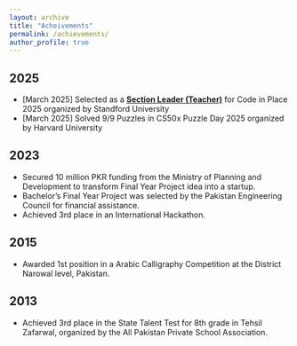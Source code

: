 ```yaml
---
layout: archive
title: "Acheivements"
permalink: /achievements/
author_profile: true
---
```


## 2025
* [March 2025] Selected as a <a href="https://www.linkedin.com/posts/zainramzan_codeinplace-stanforduniversity-python-activity-7318438052387799040-cBF5?utm_source=share&utm_medium=member_desktop&rcm=ACoAACpO2oUBpaFQY7EUpXyTvd3kfNRba73FxtM" target="_blank"><b>Section Leader (Teacher)</b></a> for Code in Place 2025 organized by Standford University
* [March 2025] Solved 9/9 Puzzles in CS50x Puzzle Day 2025 organized by Harvard University

## 2023
* Secured 10 million PKR funding from the Ministry of Planning and Development to transform Final Year Project idea into a startup.
* Bachelor’s Final Year Project was selected by the Pakistan Engineering Council for financial assistance.
* Achieved 3rd place in an International Hackathon.

## 2015
* Awarded 1st position in a Arabic Calligraphy Competition at the District Narowal level, Pakistan.

## 2013
* Achieved 3rd place in the State Talent Test for 8th grade in Tehsil Zafarwal, organized by the All Pakistan Private School Association.

